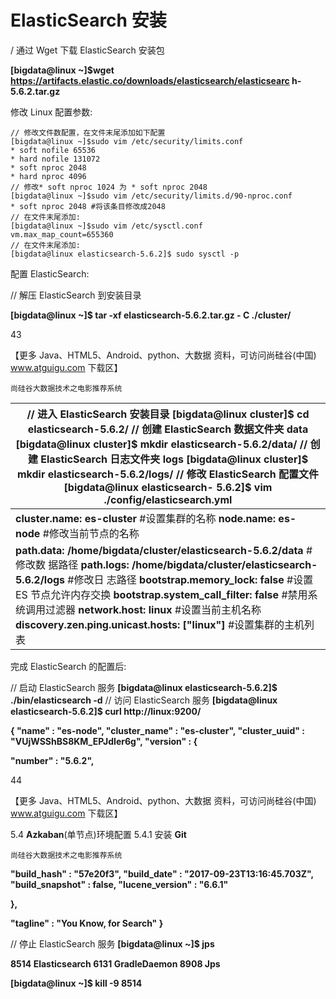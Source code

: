 # **ElasticSearch 安装**



/ 通过 Wget 下载 ElasticSearch 安装包 

**[bigdata@linux ~]$wget https://artifacts.elastic.co/downloads/elasticsearch/elasticsearc h-5.6.2.tar.gz** 

修改 Linux 配置参数: 

```
// 修改文件数配置，在文件末尾添加如下配置
[bigdata@linux ~]$sudo vim /etc/security/limits.conf
* soft nofile 65536
* hard nofile 131072
* soft nproc 2048
* hard nproc 4096
// 修改* soft nproc 1024 为 * soft nproc 2048
[bigdata@linux ~]$sudo vim /etc/security/limits.d/90-nproc.conf
* soft nproc 2048 #将该条目修改成2048
// 在文件末尾添加:
[bigdata@linux ~]$sudo vim /etc/sysctl.conf
vm.max_map_count=655360
// 在文件末尾添加:
[bigdata@linux elasticsearch-5.6.2]$ sudo sysctl -p
```



配置 ElasticSearch: 

// 解压 ElasticSearch 到安装目录 

**[bigdata@linux ~]$ tar -xf elasticsearch-5.6.2.tar.gz - C ./cluster/** 

43 

【更多 Java、HTML5、Android、python、大数据 资料，可访问尚硅谷(中国) www.atguigu.com 下载区】 

```
尚硅谷大数据技术之电影推荐系统
```

| // 进入 ElasticSearch 安装目录  **[bigdata@linux cluster]$ cd elasticsearch-5.6.2/** // 创建 ElasticSearch 数据文件夹 data  **[bigdata@linux cluster]$ mkdir elasticsearch-5.6.2/data/** // 创建 ElasticSearch 日志文件夹 logs  **[bigdata@linux cluster]$ mkdir elasticsearch-5.6.2/logs/** // 修改 ElasticSearch 配置文件  								**[bigdata@linux elasticsearch- 5.6.2]$ vim ./config/elasticsearch.yml** |
| ------------------------------------------------------------ |
| **cluster.name: es-cluster** #设置集群的名称 **node.name: es-node** #修改当前节点的名称 |
| **path.data: /home/bigdata/cluster/elasticsearch-5.6.2/data** #修改数 据路径  								**path.logs: /home/bigdata/cluster/elasticsearch-5.6.2/logs** #修改日 志路径  								**bootstrap.memory_lock: false** #设置 ES 节点允许内存交换 **bootstrap.system_call_filter: false** #禁用系统调用过滤器 **network.host: linux** #设置当前主机名称 **discovery.zen.ping.unicast.hosts: ["linux"]** #设置集群的主机列表 |

完成 ElasticSearch 的配置后: 

// 启动 ElasticSearch 服务
 **[bigdata@linux elasticsearch-5.6.2]$ ./bin/elasticsearch -d** // 访问 ElasticSearch 服务
 **[bigdata@linux elasticsearch-5.6.2]$ curl http://linux:9200/** 

**{ "name" : "es-node", "cluster_name" : "es-cluster", "cluster_uuid" : "VUjWSShBS8KM_EPJdIer6g", "version" : {** 

**"number" : "5.6.2",** 

44 

【更多 Java、HTML5、Android、python、大数据 资料，可访问尚硅谷(中国) www.atguigu.com 下载区】 

5.4 **Azkaban**(单节点)环境配置 5.4.1 安装 **Git** 

```
尚硅谷大数据技术之电影推荐系统
```

**"build_hash" : "57e20f3", "build_date" : "2017-09-23T13:16:45.703Z", "build_snapshot" : false, "lucene_version" : "6.6.1"** 

**},** 

**"tagline" : "You Know, for Search" }** 

// 停止 ElasticSearch 服务 **[bigdata@linux ~]$ jps** 

**8514 Elasticsearch 6131 GradleDaemon 8908 Jps** 

**[bigdata@linux ~]$ kill -9 8514** 